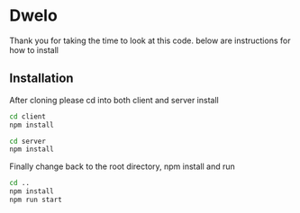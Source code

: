 # Dwelo
Thank you for taking the time to look at this code. below are instructions for how to install

## Installation

After cloning please cd into both client and server install
```sh
cd client
npm install
```
```sh
cd server
npm install
```
Finally change back to the root directory, npm install and run
```sh
cd ..
npm install
npm run start
```

